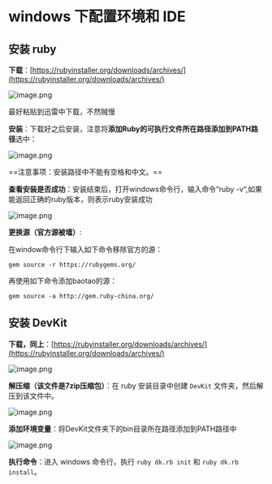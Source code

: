 # windows 下配置环境和 IDE

## 安装 ruby

**下载**：[https://rubyinstaller.org/downloads/archives/](https://rubyinstaller.org/downloads/archives/)

![image.png](https://ww1.sinaimg.cn/large/006alGmrgy1geaw07h82hj30er0bwgml.jpg)

最好粘贴到迅雷中下载，不然贼慢

**安装**：下载好之后安装，注意将**添加Ruby的可执行文件所在路径添加到PATH路径**选中：

![image.png](https://ww1.sinaimg.cn/large/006alGmrgy1geaw1sd3hsj30l70gmadl.jpg)

==注意事项：安装路径中不能有空格和中文。==

**查看安装是否成功**：安装结束后，打开windows命令行，输入命令”ruby -v“,如果能返回正确的ruby版本，则表示ruby安装成功

![image.png](https://ww1.sinaimg.cn/large/006alGmrgy1geaw364hqyj30ma03ut8s.jpg)

**更换源（官方源被墙）**:

在window命令行下输入如下命令移除官方的源：

`gem source -r https://rubygems.org/`

再使用如下命令添加baotao的源：

`gem source -a http://gem.ruby-china.org/`

## 安装 DevKit

**下载，同上**：[https://rubyinstaller.org/downloads/archives/](https://rubyinstaller.org/downloads/archives/)

![image.png](https://ww1.sinaimg.cn/large/006alGmrgy1geaw595t7zj30jw0d1wfg.jpg)

**解压缩（该文件是7zip压缩包）**：在 ruby 安装目录中创建 `DevKit` 文件夹，然后解压到该文件中。

![image.png](https://ww1.sinaimg.cn/large/006alGmrgy1geaw77frjoj30pt0d4jsg.jpg)

**添加环境变量**：将DevKit文件夹下的bin目录所在路径添加到PATH路径中

![image.png](https://ww1.sinaimg.cn/large/006alGmrgy1geaw8foy2tj30r00ljjto.jpg)

**执行命令**：进入 windows 命令行，执行 `ruby dk.rb init` 和 `ruby dk.rb install`。